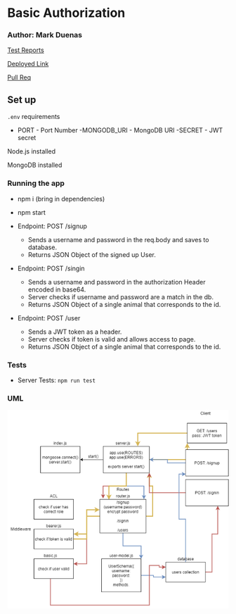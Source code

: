 # Basic Authorization

### Author: Mark Duenas

[Test Reports](https://github.com/MarkDuenas/bearer-auth/actions)

[Deployed Link](https://bearer-auth-md.herokuapp.com/)

[Pull Req](https://github.com/MarkDuenas/bearer-auth/pull/1)


## Set up

`.env` requirements

  - PORT - Port Number
  -MONGODB_URI - MongoDB URI
  -SECRET - JWT secret 

Node.js installed

MongoDB installed

  ### Running the app
   - npm i (bring in dependencies)
   - npm start
    
   - Endpoint: POST /signup
     - Sends a username and password in the req.body and saves to database.
     - Returns JSON Object of the signed up User.

   - Endpoint: POST /singin
     - Sends a username and password in the authorization Header encoded in base64.
     - Server checks if username and password are a match in the db.
     - Returns JSON Object of a single animal that corresponds to the id.

   - Endpoint: POST /user
     - Sends a JWT token as a header.
     - Server checks if token is valid and allows access to page.
     - Returns JSON Object of a single animal that corresponds to the id.

        
  ### Tests
   - Server Tests: 
    `npm run test`
  
  ### UML

![UML](./lab08.png)